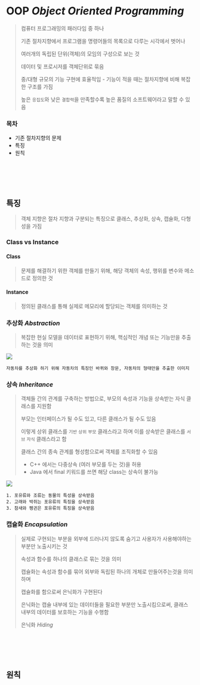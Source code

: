 # OOP *Object Oriented Programming*

> 컴퓨터 프로그래밍의 패러다임 중 하나
>
> 기존 절차지향에서 프로그램을 명령어들의 목록으로 다루는 시각에서 벗어나
>
> 여러개의 독립된 단위(객체)의 모임의 구성으로 보는 것
>
> 데이터 및 프로시저를 객체단위로 묶음
>
> 중/대형 규모의 기능 구현에 효율적임 - 기능이 적을 때는 절차지향에 비해 복잡한 구조를 가짐
>
> 높은 `응집도`와 낮은 `결합력`을 만족할수록 높은 품질의 소프트웨어라고 말할 수 있음

### 목차
- 기존 절차지향의 문제
- 특징
- 원칙

<br/><br/>
---

## 특징

> 객체 지향은 절차 지향과 구분되는 특징으로 클래스, 추상화, 상속, 캡슐화, 다형성을 가짐

### Class vs Instance
#### Class

> 문제를 해결하기 위한 객체를 만들기 위해, 해당 객체의 속성, 행위를 변수와 메소드로 정의한 것

#### Instance

> 정의된 클래스를 통해 실제로 메모리에 할당되는 객체를 의미하는 것

### 추상화 *Abstraction*

> 복잡한 현실 모델을 데이터로 표현하기 위해, 핵심적인 개념 또는 기능만을 추출하는 것을 의미

![](https://cdn-icons.flaticon.com/png/128/2207/premium/2207521.png?token=exp=1637074086~hmac=d2dc5c436c850681f211cff282ab23f5)

```
자동차를 추상화 하기 위해 자동차의 특징인 바퀴와 창문, 자동차의 형태만을 추출한 이미지
```

### 상속 *Inheritance*

> 객체들 간의 관계를 구축하는 방법으로, 부모의 속성과 기능을 상속받는 자식 클래스를 지원함
>
> 부모는 인터페이스가 될 수도 있고, 다른 클래스가 될 수도 있음
>
> 이렇게 상위 클래스를 `기반` `상위` `부모` 클래스라고 하며 이를 상속받은 클래스를 `서브` `자식` 클래스라고 함
>
> 클래스 간의 종속 관계를 형성함으로써 객체를 조직화할 수 있음
>
> - C++ 에서는 다중상속 (여러 부모를 두는 것)을 허용
> - Java 에서 final 키워드를 쓰면 해당 class는 상속이 불가능

![](https://postfiles.pstatic.net/20151020_105/rain483_1445335787930GdFVM_JPEG/024.jpg?type=w1)

```
1. 포유류와 조류는 동물의 특성을 상속받음
2. 고래와 박쥐는 포유류의 특징을 상속받음
3. 참새와 펭귄은 포유류의 특징을 상속받음
```

### 캡슐화 *Encapsulation*

> 실제로 구현되는 부분을 외부에 드러나지 않도록 숨기고 사용자가 사용해야하는 부분만 노출시키는 것
>
> 속성과 함수를 하나의 클래스로 묶는 것을 의미
>
> 캡슐화는 속성과 함수를 묶어 외부와 독립된 하나의 개체로 만들어주는것을 의미하며
>
> 캡슐화를 함으로써 은닉화가 구현된다
>
> 은닉화는 캡슐 내부에 있는 데이터들을 필요한 부분만 노출시킴으로써, 클래스 내부의 데이터를 보호하는 기능을 수행함
>
> 은닉화 *Hiding*

<br/><br/>
---

## 원칙
